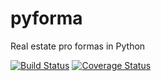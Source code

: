 # pyforma

Real estate pro formas in Python

[![Build Status](https://travis-ci.org/fscottfoti/pyforma.svg?branch=master)](https://travis-ci.org/fscottfoti/pyforma) [![Coverage Status](https://coveralls.io/repos/github/fscottfoti/pyforma/badge.svg?branch=master)](https://coveralls.io/github/fscottfoti/pyforma?branch=master)
